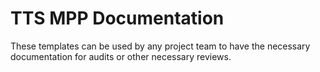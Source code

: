 # TTS MPP Documentation

These templates can be used by any project team to have the necessary documentation for audits or other necessary reviews.

